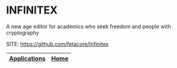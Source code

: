 # INFINITEX
 
 A new age editor for academics who seek freedom
 and people with cryptography
 
 SITE: https://github.com/fetacore/Infinitex

 | [Applications](https://portable-linux-apps.github.io/apps.html) | [Home](https://portable-linux-apps.github.io)
 | --- | --- |
